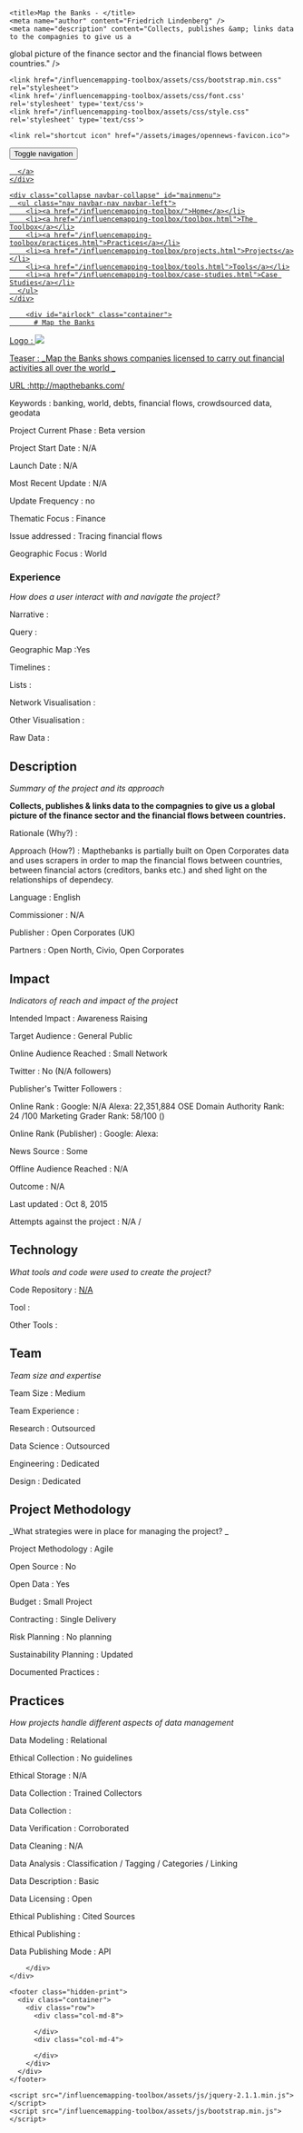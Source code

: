 <!DOCTYPE html>
<html>
  <head>
    <meta charset="utf-8">
    <meta http-equiv="X-UA-Compatible" content="IE=edge,chrome=1">
    <meta name="viewport" content="width=device-width, initial-scale=1.0">

    <title>Map the Banks - </title>
    <meta name="author" content="Friedrich Lindenberg" />
    <meta name="description" content="Collects, publishes &amp; links data to the compagnies to give us a
 global picture of the finance sector and the financial flows between countries." />
    <meta name="keywords" content="" />

    <link href="/influencemapping-toolbox/assets/css/bootstrap.min.css" rel="stylesheet">
    <link href='/influencemapping-toolbox/assets/css/font.css' rel='stylesheet' type='text/css'>
    <link href="/influencemapping-toolbox/assets/css/style.css" rel='stylesheet' type='text/css'>

    <link rel="shortcut icon" href="/assets/images/opennews-favicon.ico">
  </head>
  <body>
    <div id="page">
      <nav class="navbar navbar-default navbar-static-top" role="navigation">
  <div class="container">
    <div class="navbar-header">
      <button type="button" class="navbar-toggle" data-toggle="collapse"
        data-target="#mainmenu">
        <span class="sr-only">Toggle navigation</span>
        <span class="icon-bar"></span>
        <span class="icon-bar"></span>
        <span class="icon-bar"></span>
      </button>
      <a class="navbar-brand" href="/">
        
      </a>
    </div>

    <div class="collapse navbar-collapse" id="mainmenu">
      <ul class="nav navbar-nav navbar-left">
        <li><a href="/influencemapping-toolbox/">Home</a></li>
        <li><a href="/influencemapping-toolbox/toolbox.html">The Toolbox</a></li>
        <li><a href="/influencemapping-toolbox/practices.html">Practices</a></li>
        <li><a href="/influencemapping-toolbox/projects.html">Projects</a></li>
        <li><a href="/influencemapping-toolbox/tools.html">Tools</a></li>
        <li><a href="/influencemapping-toolbox/case-studies.html">Case Studies</a></li>
      </ul>
    </div>
  </div>
</nav>

        <div id="airlock" class="container">
          # Map the Banks

Logo
: ![](http://mapthebanks.com/images/logo.png)

Teaser
: _Map the Banks shows companies licensed to carry out financial activities all over the world _

URL
:http://mapthebanks.com/ 


Keywords
: banking, world, debts, financial flows, crowdsourced data, geodata



Project Current Phase
: Beta version

	

Project Start Date
: N/A



Launch Date
: N/A



Most Recent Update
: N/A



Update Frequency
: no



Thematic Focus
: Finance



Issue addressed
: Tracing financial flows



Geographic Focus
: World


### Experience

_How does a user interact with and navigate the project?_

Narrative
:  

Query
: 

Geographic Map
:Yes  

Timelines
:  

Lists
:  

Network Visualisation
:  

Other Visualisation
:   

Raw Data 
:

## Description

_Summary of the project and its approach_

__Collects, publishes &amp; links data to the compagnies to give us a
 global picture of the finance sector and the financial flows between countries.__


Rationale (Why?)
: 



Approach (How?)
: Mapthebanks is partially built on Open Corporates data and uses scrapers in order to map the financial flows between countries, between financial actors (creditors, banks etc.) and shed light on the relationships of dependecy.



Language
: English



Commissioner
: N/A



Publisher
: Open Corporates (UK)



Partners
: Open North, Civio, Open Corporates


## Impact

_Indicators of reach and impact of the project_

Intended Impact
: Awareness Raising



Target Audience
: General Public



Online Audience Reached
: Small Network



Twitter
: No (N/A followers)



Publisher's Twitter Followers
: 



Online Rank
:  Google: N/A   Alexa: 22,351,884  OSE Domain Authority Rank:  24 /100  Marketing Grader Rank: 58/100 ()


Online Rank (Publisher)
:  Google:   Alexa: 



News Source
: Some



Offline Audience Reached
: N/A



Outcome
: N/A



Last updated
: Oct 8, 2015


Attempts against the project
: N/A  / 


## Technology

_What tools and code were used to create the project?_

Code Repository
: [N/A](N/A)



Tool
: 



Other Tools
: 


## Team

_Team size and expertise_

Team Size
: Medium



Team Experience
:  

Research
: Outsourced 

Data Science
: Outsourced 

Engineering
:  Dedicated

Design
: Dedicated


## Project Methodology

_What strategies were in place for managing the project? _

Project Methodology
: Agile



Open Source
: No



Open Data
: Yes



Budget
: Small Project



Contracting
: Single Delivery



Risk Planning
: No planning



Sustainability Planning
: Updated


Documented Practices
: []() []() []()


## Practices

_How projects handle different aspects of data management_

Data Modeling
: Relational



Ethical Collection
: No guidelines



Ethical Storage
: N/A



Data Collection
: Trained Collectors



Data Collection
: 



Data Verification
: Corroborated



Data Cleaning
: N/A



Data Analysis
: Classification / Tagging / Categories / Linking



Data Description
: Basic



Data Licensing
: Open



Ethical Publishing
: Cited Sources



Ethical Publishing
: 



Data Publishing Mode
: API

        </div>
    </div>

    <footer class="hidden-print">
      <div class="container">
        <div class="row">
          <div class="col-md-8">
            
          </div>
          <div class="col-md-4">
            
          </div>
        </div>
      </div>
    </footer>

    <script src="/influencemapping-toolbox/assets/js/jquery-2.1.1.min.js"></script>
    <script src="/influencemapping-toolbox/assets/js/bootstrap.min.js"></script>
  </body>
</html>
